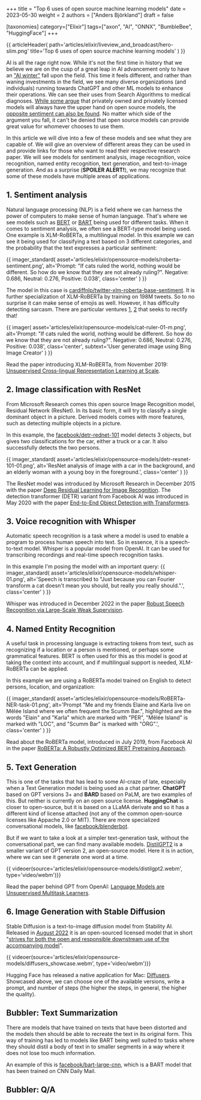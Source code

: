 +++
title = "Top 6 uses of open source machine learning models"
date = 2023-05-30
weight = 2
authors = ["Anders Björkland"]
draft = false

[taxonomies] 
category=["Elixir"]
tags=["axon", "AI", "ONNX", "BumbleBee", "HuggingFace"]
+++

{{ articleHeader(
path='articles/elixir/liveview_and_broadcast/hero-slim.png'
title='Top 6 uses of open source machine learning models'
) }}

AI is all the rage right now. While it's not the first time in history that we believe we are on the cusp of a great leap in AI advancement only to have an ["AI winter"](https://en.wikipedia.org/wiki/AI_winter) fall upon the field. This time it feels different, and rather than waning investments in the field, we see many diverse organizations (and individuals) running towards ChatGPT and other ML models to enhance their operations. We can see their uses from Search Algorithms to medical diagnoses. [While some argue](https://www.technologyreview.com/2023/05/12/1072950/open-source-ai-google-openai-eleuther-meta/) that privately owned and privately licensed models will always have the upper hand on open source models, the [opposite sentiment can also be found](https://www.semianalysis.com/p/google-we-have-no-moat-and-neither). No matter which side of the argument you fall, it can't be denied that open source models can provide great value for whomever chooses to use them.

In this article we will dive into a few of these models and see what they are capable of. We will give an overview of different areas they can be used in and provide links for those who want to read their respective research paper. We will see models for sentiment analysis, image recognition, voice recognition, named entity recognition, text generation, and text-to-image generation. And as a surprise (**SPOILER ALERT!**), we may recognize that some of these models have multiple areas of applications.

## 1. Sentiment analysis
Natural language processing (NLP) is a field where we can harness the power of computers to make sense of human language. That's where we see models such as [BERT](https://huggingface.co/blog/bert-101) or [BART](https://huggingface.co/docs/transformers/model_doc/bart) being used for different tasks. When it comes to sentiment analysis, we often see a BERT-type model being used. One example is XLM-RoBERTa, a multilingual model. In this example we can see it being used for classifying a text based on 3 different categories, and the probability that the text expresses a particular sentiment: 

{{ imager_standard(
    asset='articles/elixir/opensource-models/roberta-sentiment.png', 
    alt='Prompt: "If cats ruled the world, nothing would be different. So how do we know that they are not already ruling?". Negative: 0.686, Neutral: 0.276, Positive: 0.038', 
    class='center'
) }}

The model in this case is [cardiffnlp/twitter-xlm-roberta-base-sentiment](https://huggingface.co/cardiffnlp/twitter-xlm-roberta-base-sentiment?text=If+cats+ruled+the+world%2C+nothing+would+be+different.+So+how+do+we+know+that+they+are+not+already+ruling%3F). It is further specialization of XLM-RoBERTa by training on 198M tweets. So to no surprise it can make sense of emojis as well. However, it has difficulty detecting sarcasm. There are particular ventures [1](https://towardsdatascience.com/sarcasm-detection-with-nlp-cbff1723f69a), [2](https://ieeexplore.ieee.org/abstract/document/8284317) that seeks to rectify that!

{{ imager(
    asset='articles/elixir/opensource-models/cat-ruler-01-m.png', 
    alt='Prompt: "If cats ruled the world, nothing would be different. So how do we know that they are not already ruling?". Negative: 0.686, Neutral: 0.276, Positive: 0.038', 
    class='center',
    subtext='User generated image using Bing Image Creator'
) }}

Read the paper introducing XLM-RoBERTa, from November 2019: [Unsupervised Cross-lingual Representation Learning at Scale](https://arxiv.org/abs/1911.02116).

## 2. Image classification with ResNet
From Microsoft Research comes this open source Image Recognition model, Residual Network (ResNet). In its basic form, it will try to classify a single dominant object in a picture. Derived models comes with more features, such as detecting multiple objects in a picture.  
  
In this example, the [facebook/detr-rednet-101](https://huggingface.co/facebook/detr-resnet-101) model detects 3 objects, but gives two classifications for the car, either a truck or a car. It also successfully detects the two persons.

{{ imager_standard(
    asset='articles/elixir/opensource-models/detr-resnet-101-01.png', 
    alt='ResNet analysis of image with a car in the background, and an elderly woman with a young boy in the foreground.', 
    class='center'
) }}

The ResNet model was introduced by Microsoft Research in December 2015 with the paper [Deep Residual Learning for Image Recognition](https://arxiv.org/abs/1512.03385). The detection transformer (DETR) variant from Facebook AI was introduced in May 2020 with the paper [End-to-End Object Detection with Transformers](https://arxiv.org/abs/2005.12872).

## 3. Voice recognition with Whisper
Automatic speech recognition is a task where a model is used to enable a program to process human speech into text. So in essence, it is a speech-to-text model. Whisper is a popular model from OpenAI. It can be used for transcribing recordings and real-time speech recognition tasks.

In this example I'm posing the model with an important query:
{{ imager_standard(
    asset='articles/elixir/opensource-models/whisper-01.png', 
    alt='Speech is transcribed to "Just because you can Fourier transform a cat doesn't mean you should, but really you really should.".', 
    class='center'
) }}

Whisper was introduced in December 2022 in the paper [Robust Speech Recognition via Large-Scale Weak Supervision](https://arxiv.org/abs/2212.04356).

## 4. Named Entity Recognition
A useful task in processing language is extracting tokens from text, such as recognizing if a location or a person is mentioned, or perhaps some grammatical features. BERT is often used for this as this model is good at taking the context into account, and if multilingual support is needed, XLM-RoBERTa can be applied. 

In this example we are using a RoBERTa model trained on English to detect persons, location, and organization:

{{ imager_standard(
    asset='articles/elixir/opensource-models/RoBERTa-NER-task-01.png', 
    alt='Prompt "Me and my friends Elaine and Karla live on Mêlée Island where we often frequent the Scumm Bar.", highlighted are the words "Elain" and "Karla" which are marked with "PER", "Mêlée Island" is marked with "LOC", and "Scumm Bar" is marked with "ORG".', 
    class='center'
) }}

Read about the RoBERTa model, introduced in July 2019, from Facebook AI in the paper [RoBERTa: A Robustly Optimized BERT Pretraining Approach](https://arxiv.org/abs/1907.11692).

## 5. Text Generation
This is one of the tasks that has lead to some AI-craze of late, especially when a Text Generation model is being used as a chat partner. **ChatGPT** based on GPT versions 3+ and **BARD** based on PaLM, are two examples of this. But neither is currently on an open source license. **HuggingChat** is closer to open-source, but it is based on a LLaMA derivate and so it has a different kind of license attached (not any of the common open-source licenses like Appache 2.0 or MIT). There are more specialized conversational models, like [facebook/blenderbot](https://huggingface.co/facebook/blenderbot-400M-distill).

But if we want to take a look at a simpler text-generation task, without the conversational part, we can find many available models. [DistilGPT2](https://huggingface.co/facebook/blenderbot-400M-distill) is a smaller variant of GPT version 2, an open-source model. Here it is in action, where we can see it generate one word at a time.

{{ videoer(source='articles/elixir/opensource-models/distilgpt2.webm', type='video/webm')}}

Read the paper behind GPT from OpenAI: [Language Models are Unsupervised Multitask Learners](https://d4mucfpksywv.cloudfront.net/better-language-models/language_models_are_unsupervised_multitask_learners.pdf).

## 6. Image Generation with Stable Diffusion
Stable Diffusion is a text-to-image diffusion model from Stability AI. Released in [August 2022](https://stability.ai/blog/stable-diffusion-public-release) it is an open-sourced licensed model that in short "[strives for both the open and responsible downstream use of the accompanying model](https://huggingface.co/spaces/CompVis/stable-diffusion-license)". 

{{ videoer(source='articles/elixir/opensource-models/diffusers_showcase.webm', type='video/webm')}}

Hugging Face has released a native application for Mac: [Diffusers](https://apps.apple.com/se/app/diffusers/id1666309574?l=en&mt=12). Showcased above, we can choose one of the available versions, write a prompt, and number of steps (the higher the steps, in general, the higher the quality).

## Bubbler: Text Summarization
There are models that have trained on texts that have been distorted and the models then should be able to recreate the text in its original form. This way of training has led to models like BART being well suited to tasks where they should distil a body of text in to smaller segments in a way where it does not lose too much information. 

An example of this is [facebook/bart-large-cnn](https://huggingface.co/facebook/bart-large-cnn), which is a BART model that has been trained on CNN Daily Mail. 

## Bubbler: Q/A
